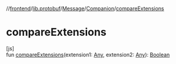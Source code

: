 //[frontend](../../../../index.md)/[lib.protobuf](../../index.md)/[Message](../index.md)/[Companion](index.md)/[compareExtensions](compare-extensions.md)

# compareExtensions

[js]\
fun [compareExtensions](compare-extensions.md)(extension1: [Any](https://kotlinlang.org/api/latest/jvm/stdlib/kotlin/-any/index.html), extension2: [Any](https://kotlinlang.org/api/latest/jvm/stdlib/kotlin/-any/index.html)): [Boolean](https://kotlinlang.org/api/latest/jvm/stdlib/kotlin/-boolean/index.html)
